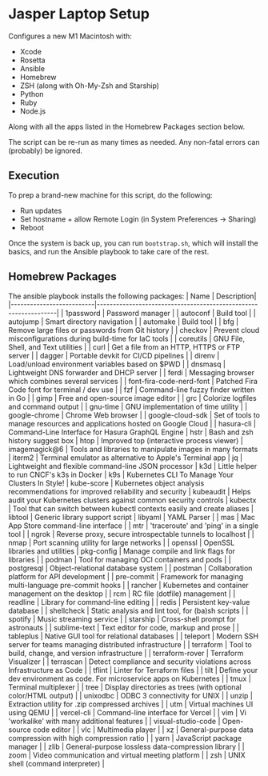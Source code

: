 # Jasper Laptop Setup
Configures a new M1 Macintosh with:

- Xcode
- Rosetta
- Ansible
- Homebrew
- ZSH (along with Oh-My-Zsh and Starship)
- Python
- Ruby
- Node.js

Along with all the apps listed in the Homebrew Packages section below.

The script can be re-run as many times as needed. Any non-fatal errors can (probably) be ignored.

## Execution
To prep a brand-new machine for this script, do the following:
- Run updates
- Set hostname + allow Remote Login (in System Preferences -> Sharing)
- Reboot

Once the system is back up, you can run `bootstrap.sh`, which will install the basics, and run the Ansible playbook to take care of the rest.

## Homebrew Packages
The ansible playbook installs the following packages:
| Name                     | Description|
|--------------------------|-----------------------------------------------------------------|
| 1password                | Password manager |
| autoconf                 | Build tool |
| autojump                 | Smart directory navigation |
| automake                 | Build tool |
| bfg                      | Remove large files or passwords from Git history |
| checkov                  | Prevent cloud misconfigurations during build-time for IaC tools |
| coreutils                | GNU File, Shell, and Text utilities |
| curl                     | Get a file from an HTTP, HTTPS or FTP server |
| dagger                   | Portable devkit for CI/CD pipelines |
| direnv                   | Load/unload environment variables based on $PWD |
| dnsmasq                  | Lightweight DNS forwarder and DHCP server |
| ferdi                    | Messaging browser which combines several services |
| font-fira-code-nerd-font | Patched Fira Code font for terminal / dev use |
| fzf                      | Command-line fuzzy finder written in Go |
| gimp                     | Free and open-source image editor |
| grc                      | Colorize logfiles and command output | 
| gnu-time                 | GNU implementation of time utility |
| google-chrome            | Chrome Web browser |
| google-cloud-sdk         | Set of tools to manage resources and applications hosted on Google Cloud |
| hasura-cli               | Command-Line Interface for Hasura GraphQL Engine
| hstr                     | Bash and zsh history suggest box
| htop                     | Improved top (interactive process viewer)
| imagemagick@6            | Tools and libraries to manipulate images in many formats
| iterm2                   | Terminal emulator as alternative to Apple's Terminal app
| jq                       | Lightweight and flexible command-line JSON processor
| k3d                      | Little helper to run CNCF's k3s in Docker
| k9s                      | Kubernetes CLI To Manage Your Clusters In Style!
| kube-score               | Kubernetes object analysis recommendations for improved reliability and security
| kubeaudit                | Helps audit your Kubernetes clusters against common security controls
| kubectx                  | Tool that can switch between kubectl contexts easily and create aliases
| libtool                  | Generic library support script
| libyaml                  | YAML Parser |
| mas                      | Mac App Store command-line interface |
| mtr                      | 'traceroute' and 'ping' in a single tool |
| ngrok                    | Reverse proxy, secure introspectable tunnels to localhost |
| nmap                     | Port scanning utility for large networks |
| openssl                  | OpenSSL libraries and utilities
| pkg-config               | Manage compile and link flags for libraries |
| podman                   | Tool for managing OCI containers and pods |
| postgresql               | Object-relational database system |
| postman                  | Collaboration platform for API development |
| pre-commit               | Framework for managing multi-language pre-commit hooks |
| rancher                  | Kubernetes and container management on the desktop |
| rcm                      | RC file (dotfile) management |
| readline                 | Library for command-line editing |
| redis                    | Persistent key-value database |
| shellcheck               | Static analysis and lint tool, for (ba)sh scripts |
| spotify                  | Music streaming service |
| starship                 | Cross-shell prompt for astronauts |
| sublime-text             | Text editor for code, markup and prose |
| tableplus                | Native GUI tool for relational databases |
| teleport                 | Modern SSH server for teams managing distributed infrastructure |
| terraform                | Tool to build, change, and version infrastructure |
| terraform-rover          | Terraform Visualizer |
| terrascan                | Detect compliance and security violations across Infrastructure as Code |
| tflint                   | Linter for Terraform files |
| tilt                     | Define your dev environment as code. For microservice apps on Kubernetes |
| tmux                     | Terminal multiplexer |
| tree                     | Display directories as trees (with optional color/HTML output) |
| unixodbc                 | ODBC 3 connectivity for UNIX |
| unzip                    | Extraction utility for .zip compressed archives |
| utm                      | Virtual machines UI using QEMU |
| vercel-cli               | Command-line interface for Vercel |
| vim                      | Vi 'workalike' with many additional features |
| visual-studio-code       | Open-source code editor |
| vlc                      | Multimedia player |
| xz                       | General-purpose data compression with high compression ratio |
| yarn                     | JavaScript package manager |
| zlib                     | General-purpose lossless data-compression library |
| zoom                     | Video communication and virtual meeting platform |
| zsh                      | UNIX shell (command interpreter) |
